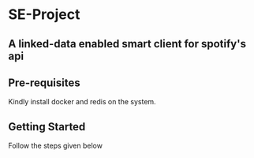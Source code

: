 # SE-Project
## A linked-data enabled smart client for spotify's api

## Pre-requisites
Kindly install docker and redis on the system.


## Getting Started
Follow the steps given below
